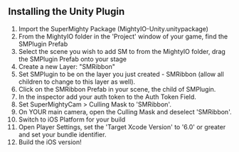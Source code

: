 ## Installing the Unity Plugin ##
1. Import the SuperMighty Package (MightyIO-Unity.unitypackage)
2. From the MightyIO folder in the 'Project' window of your game, find the SMPlugin Prefab
3. Select the scene you wish to add SM to from the MightyIO folder, drag the SMPlugin Prefab onto your stage
4. Create a new Layer: "SMRibbon"
5. Set SMPlugin to be on the layer you just created - SMRibbon (allow all children to change to this layer as well).
6. Click on the SMRibbon Prefab in your scene, the child of SMPlugin.
7. In the inspector add your auth token to the Auth Token Field.
8. Set SuperMightyCam > Culling Mask to 'SMRibbon'.
9. On YOUR main camera, open the Culling Mask and deselect 'SMRibbon'.
10. Switch to iOS Platform for your build
11. Open Player Settings, set the 'Target Xcode Version' to '6.0' or greater and set your bundle identifier.
12. Build the iOS version!

